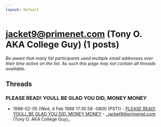 ```yaml
---
layout: default
---
```


# jacket9@primenet.com (Tony O.  AKA College Guy) (1 posts)

_Be aware that many list participants used multiple email addresses over their time active on the list. As such this page may not contain all threads available._

## Threads

### PLEASE READ! YOULL BE GLAD YOU DID, MONEY MONEY
+ 1998-02-05 (Wed, 4 Feb 1998 17:35:58 -0800 (PST)) - [PLEASE READ! YOULL BE GLAD YOU DID, MONEY MONEY](/archive/1998/02/0df46945ceb11d5a1ad037d3828f0b3c3309ca8577ec4ddf492148985819ffc9) - _jacket9@primenet.com (Tony O.  AKA College Guy)_

